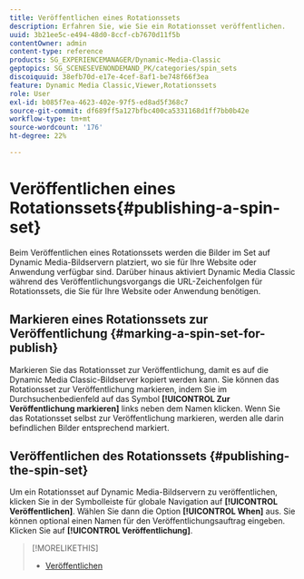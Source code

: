 ```yaml
---
title: Veröffentlichen eines Rotationssets
description: Erfahren Sie, wie Sie ein Rotationsset veröffentlichen.
uuid: 3b21ee5c-e494-48d0-8ccf-cb7670d11f5b
contentOwner: admin
content-type: reference
products: SG_EXPERIENCEMANAGER/Dynamic-Media-Classic
geptopics: SG_SCENESEVENONDEMAND_PK/categories/spin_sets
discoiquuid: 38efb70d-e17e-4cef-8af1-be748f66f3ea
feature: Dynamic Media Classic,Viewer,Rotationssets
role: User
exl-id: b085f7ea-4623-402e-97f5-ed8ad5f368c7
source-git-commit: df689ff5a127bfbc400ca5331168d1ff7bb0b42e
workflow-type: tm+mt
source-wordcount: '176'
ht-degree: 22%

---
```


# Veröffentlichen eines Rotationssets{#publishing-a-spin-set}

Beim Veröffentlichen eines Rotationssets werden die Bilder im Set auf Dynamic Media-Bildservern platziert, wo sie für Ihre Website oder Anwendung verfügbar sind. Darüber hinaus aktiviert Dynamic Media Classic während des Veröffentlichungsvorgangs die URL-Zeichenfolgen für Rotationssets, die Sie für Ihre Website oder Anwendung benötigen.

## Markieren eines Rotationssets zur Veröffentlichung {#marking-a-spin-set-for-publish}

Markieren Sie das Rotationsset zur Veröffentlichung, damit es auf die Dynamic Media Classic-Bildserver kopiert werden kann. Sie können das Rotationsset zur Veröffentlichung markieren, indem Sie im Durchsuchenbedienfeld auf das Symbol **[!UICONTROL Zur Veröffentlichung markieren]** links neben dem Namen klicken. Wenn Sie das Rotationsset selbst zur Veröffentlichung markieren, werden alle darin befindlichen Bilder entsprechend markiert.

## Veröffentlichen des Rotationssets {#publishing-the-spin-set}

Um ein Rotationsset auf Dynamic Media-Bildservern zu veröffentlichen, klicken Sie in der Symbolleiste für globale Navigation auf **[!UICONTROL Veröffentlichen]**. Wählen Sie dann die Option **[!UICONTROL When]** aus. Sie können optional einen Namen für den Veröffentlichungsauftrag eingeben. Klicken Sie auf **[!UICONTROL Veröffentlichung]**.

>[!MORELIKETHIS]
>
>* [Veröffentlichen](publishing-files.md#publishing_files)


